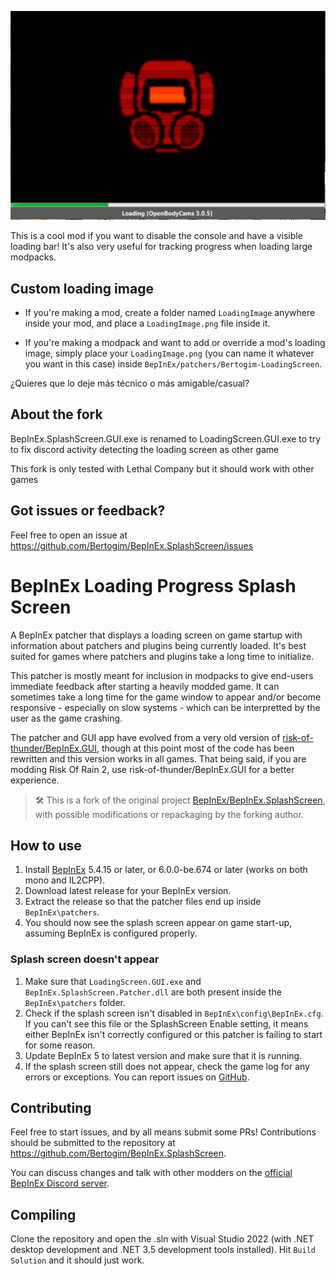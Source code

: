 ![Loading preview](https://raw.githubusercontent.com/Bertogim/BepInEx.SplashScreen/refs/heads/main/example.png)

This is a cool mod if you want to disable the console and have a visible loading bar! It's also very useful for tracking progress when loading large modpacks.

## Custom loading image
- If you're making a mod, create a folder named `LoadingImage` anywhere inside your mod, and place a `LoadingImage.png` file inside it.

- If you're making a modpack and want to add or override a mod's loading image, simply place your `LoadingImage.png` (you can name it whatever you want in this case) inside `BepInEx/patchers/Bertogim-LoadingScreen`.

¿Quieres que lo deje más técnico o más amigable/casual?

## About the fork
BepInEx.SplashScreen.GUI.exe is renamed to LoadingScreen.GUI.exe to try to fix discord activity detecting the loading screen as other game

This fork is only tested with Lethal Company but it should work with other games

## Got issues or feedback?
Feel free to open an issue at https://github.com/Bertogim/BepInEx.SplashScreen/issues

# BepInEx Loading Progress Splash Screen
A BepInEx patcher that displays a loading screen on game startup with information about patchers and plugins being currently loaded. It's best suited for games where patchers and plugins take a long time to initialize.

This patcher is mostly meant for inclusion in modpacks to give end-users immediate feedback after starting a heavily modded game. It can sometimes take a long time for the game window to appear and/or become responsive - especially on slow systems - which can be interpretted by the user as the game crashing.

The patcher and GUI app have evolved from a very old version of [risk-of-thunder/BepInEx.GUI](https://github.com/risk-of-thunder/BepInEx.GUI), though at this point most of the code has been rewritten and this version works in all games. That being said, if you are modding Risk Of Rain 2, use risk-of-thunder/BepInEx.GUI for a better experience.

> 🛠️ This is a fork of the original project [BepInEx/BepInEx.SplashScreen](https://github.com/BepInEx/BepInEx.SplashScreen), with possible modifications or repackaging by the forking author.

## How to use
1. Install [BepInEx](https://github.com/BepInEx/BepInEx) 5.4.15 or later, or 6.0.0-be.674 or later (works on both mono and IL2CPP).
2. Download latest release for your BepInEx version.
3. Extract the release so that the patcher files end up inside `BepInEx\patchers`.
4. You should now see the splash screen appear on game start-up, assuming BepInEx is configured properly.

### Splash screen doesn't appear
1. Make sure that `LoadingScreen.GUI.exe` and `BepInEx.SplashScreen.Patcher.dll` are both present inside the `BepInEx\patchers` folder.
2. Check if the splash screen isn't disabled in `BepInEx\config\BepInEx.cfg`. If you can't see this file or the SplashScreen Enable setting, it means either BepInEx isn't correctly configured or this patcher is failing to start for some reason.
3. Update BepInEx 5 to latest version and make sure that it is running.
4. If the splash screen still does not appear, check the game log for any errors or exceptions. You can report issues on [GitHub](https://github.com/Bertogim/BepInEx.SplashScreen/issues).

## Contributing
Feel free to start issues, and by all means submit some PRs! Contributions should be submitted to the repository at https://github.com/Bertogim/BepInEx.SplashScreen.

You can discuss changes and talk with other modders on the [official BepInEx Discord server](https://discord.gg/MpFEDAg).

## Compiling
Clone the repository and open the .sln with Visual Studio 2022 (with .NET desktop development and .NET 3.5 development tools installed). Hit `Build Solution` and it should just work.